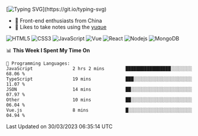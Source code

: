 
[![Typing SVG](https://readme-typing-svg.herokuapp.com?font=Fira+Code&pause=1000&center=%E5%81%87&vCenter=%E5%81%87&width=435&lines=Hi%2CI+am+Tycho!+Welcome!)](https://git.io/typing-svg)
<!--
**Tycho457/Tycho457** is a ✨ _special_ ✨ repository because its `README.md` (this file) appears on your GitHub profile.

Here are some ideas to get you started:

- 🔭 I’m currently working on ...
- 🌱 I’m currently learning ...
- 👯 I’m looking to collaborate on ...
- 🤔 I’m looking for help with ...
- 💬 Ask me about ...
- 📫 How to reach me: ...
- 😄 Pronouns: ...
- ⚡ Fun fact: ...
-->
- 🌱 Front-end enthusiasts from China
- 📖 Likes to take notes using the [yuque](https://mdn.alipayobjects.com/huamei_0prmtq/afts/img/A*Ug-0S7mWpx8AAAAAAAAAAAAADvuFAQ/original)

![HTML5](https://img.shields.io/badge/-HTML5-E34F26?style=flat-square&logo=html5&logoColor=white)
![CSS3](https://img.shields.io/badge/-CSS3-1572B6?style=flat-square&logo=css3)
![JavaScript](https://img.shields.io/badge/-JavaScript-oringe?style=flat-square&logo=javascript)
![Vue](https://img.shields.io/badge/-vue-green?style=green&logo=vue)
![React](https://img.shields.io/badge/-React-45b8d8?style=flat-square&logo=react&logoColor=white)
![Nodejs](https://img.shields.io/badge/-Nodejs-c0ebd?style=flat-square&logo=Node.js)
![MongoDB](https://img.shields.io/badge/-MongoDB-13aa52?style=flat-square&logo=mongodb&logoColor=white)

<!--START_SECTION:waka-->
📊 **This Week I Spent My Time On** 

```text
💬 Programming Languages: 
JavaScript               2 hrs 2 mins        █████████████████░░░░░░░░   68.06 % 
TypeScript               19 mins             ███░░░░░░░░░░░░░░░░░░░░░░   11.07 % 
JSON                     14 mins             ██░░░░░░░░░░░░░░░░░░░░░░░   07.97 % 
Other                    10 mins             ██░░░░░░░░░░░░░░░░░░░░░░░   06.04 % 
Vue.js                   8 mins              █░░░░░░░░░░░░░░░░░░░░░░░░   04.94 % 
```


 Last Updated on 30/03/2023 06:35:14 UTC
<!--END_SECTION:waka-->

